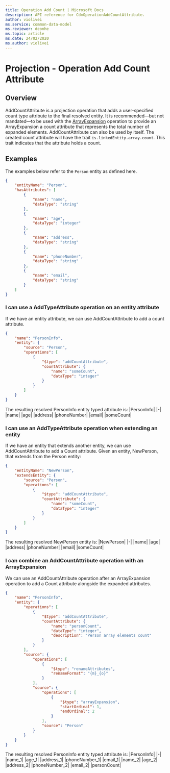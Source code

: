 ```yaml
---
title: Operation Add Count | Microsoft Docs
description: API reference for CdmOperationAddCountAttribute.
author: violivei
ms.service: common-data-model
ms.reviewer: deonhe 
ms.topic: article
ms.date: 24/02/2020
ms.author: violivei
---
```


# Projection - Operation Add Count Attribute

## Overview

AddCountAttribute is a projection operation that adds a user-specified count type attribute to the final resolved entity. It is recommended—but not mandated—to be used with the [ArrayExpansion](arrayexpansion.md) operation to provide an ArrayExpansion a count attribute that represents the total number of expanded elements. AddCountAttribute can also be used by itself.
The created count attribute will have the trait `is.linkedEntity.array.count`. This trait indicates that the attribute holds a count.

## Examples

The examples below refer to the `Person` entity as defined here.

```json
{
    "entityName": "Person",
    "hasAttributes": [
        {
            "name": "name",
            "dataType": "string"
        },
        {
            "name": "age",
            "dataType": "integer"
        },
        {
            "name": "address",
            "dataType": "string"
        },
        {
            "name": "phoneNumber",
            "dataType": "string"
        },
        {
            "name": "email",
            "dataType": "string"
        }
    ]
}
```

### I can use a AddTypeAttribute operation on an entity attribute

If we have an entity attribute, we can use AddCountAttribute to add a count attribute.

```json
{
    "name": "PersonInfo",
    "entity": {
        "source": "Person",
        "operations": [
            {
                "$type": "addCountAttribute",
                "countAttribute": {
                    "name": "someCount",
                    "dataType": "integer"
                }
            }
        ]
    }
}
```

The resulting resolved PersonInfo entity typed attribute is:
|PersonInfo|
|-|
|name|
|age|
|address|
|phoneNumber|
|email|
|someCount|

### I can use an AddTypeAttribute operation when extending an entity

If we have an entity that extends another entity, we can use AddCountAttribute to add a Count attribute.
Given an entity, NewPerson, that extends from the Person entity:

```json
{
    "entityName": "NewPerson",
    "extendsEntity": {
        "source": "Person",
        "operations": [
            {
                "$type": "addCountAttribute",
                "countAttribute": {
                    "name": "someCount",
                    "dataType": "integer"
                }
            }
        ]
    }
}
```

The resulting resolved NewPerson entity is:
|NewPerson|
|-|
|name|
|age|
|address|
|phoneNumber|
|email|
|someCount|

### I can combine an AddCountAttribute operation with an ArrayExpansion

We can use an AddCountAttribute operation after an ArrayExpansion operation to add a Count attribute alongside the expanded attributes.

```json
{
    "name": "PersonInfo",
    "entity": {
        "operations": [
            {
                "$type": "addCountAttribute",
                "countAttribute": {
                    "name": "personCount",
                    "dataType": "integer",
                    "description": "Person array elements count"
                }
            }
        ],
        "source": {
            "operations": [
                {
                    "$type": "renameAttributes",
                    "renameFormat": "{m}_{o}"
                }
            ],
            "source": {
                "operations": [
                    {
                        "$type": "arrayExpansion",
                        "startOrdinal": 1,
                        "endOrdinal": 2
                    }
                ],
                "source": "Person"
            }
        }
    }
}
```

The resulting resolved PersonInfo entity typed attribute is:
|PersonInfo|
|-|
|name_1|
|age_1|
|address_1|
|phoneNumber_1|
|email_1|
|name_2|
|age_2|
|address_2|
|phoneNumber_2|
|email_2|
|personCount|
